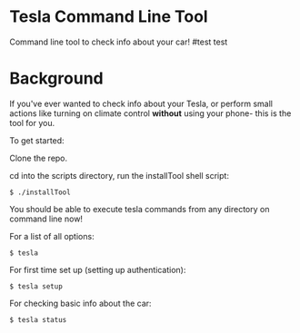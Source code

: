 # Tesla Command Line Tool
Command line tool to check info about your car!
#test test
# Background    
If you've ever wanted to check info about your Tesla, or perform small actions like turning on
climate control **without** using your phone- this is the tool for you.

To get started:

Clone the repo.

cd into the scripts directory, run the installTool shell script:

    $ ./installTool

You should be able to execute tesla commands from any directory on command line now!

For a list of all options:

    $ tesla
    
For first time set up (setting up authentication):

    $ tesla setup

For checking basic info about the car:

    $ tesla status
    


